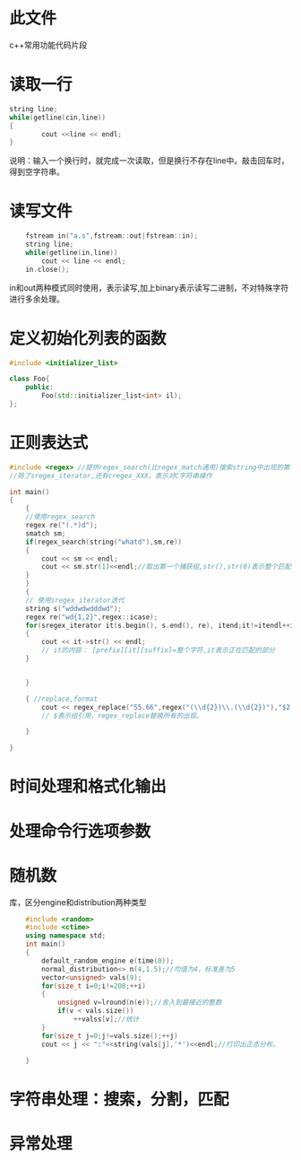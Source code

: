 # 此文件
c++常用功能代码片段

# 读取一行
```c++
string line;
while(getline(cin,line))
{
        cout <<line << endl;
}
```
说明：输入一个换行时，就完成一次读取，但是换行不存在line中。敲击回车时，得到空字符串。

# 读写文件
```c++
    fstream in("a.s",fstream::out|fstream::in);
    string line;
    while(getline(in,line))
        cout << line << endl;
    in.close();
```
in和out两种模式同时使用，表示读写,加上binary表示读写二进制，不对特殊字符进行多余处理。
# 定义初始化列表的函数
```c++
#include <initializer_list>

class Foo{
    public:
        Foo(std::initializer_list<int> il);
};
```

# 正则表达式

```c++
#include <regex> //提供regex_search(比regex_match通用)搜索string中出现的第一个正则模式,sregex_iterator用于搜索出现的每一个
//除了sregex_iterator,还有cregex_XXX，表示对C字符串操作

int main()
{
    {
    //使用regex_search
    regex re("(.*)d");
    smatch sm;
    if(regex_search(string("whatd"),sm,re))
    {
        cout << sm << endl;
        cout << sm.str(1)<<endl;//取出第一个捕获组,str(),str(0)表示整个匹配
    }
    }
    {
    // 使用sregex_iterator迭代
    string s("wddwdwdddwd");
    regex re("wd{1,2}",regex::icase);
    for(sregex_iterator it(s.begin(), s.end(), re), itend;it!=itendl++it)
    {
        cout << it->str() << endl;
        // it的内容： [prefix][it][suffix]=整个字符,it表示正在匹配的部分
    }


    }

    { //replace,format
        cout << regex_replace("55.66",regex("(\\d{2})\\.(\\d{2})"),"$2.$1") << endl;
        // $表示组引用，regex_replace替换所有的出现。

    }

}

```
# 时间处理和格式化输出


# 处理命令行选项参数

# 随机数
<random>库，区分engine和distribution两种类型
```c++
    #include <random>
    #include <ctime>
    using namespace std;
    int main()
    {
        default_random_engine e(time(0));
        normal_distribution<> n(4,1.5);//均值为4，标准差为5
        vector<unsigned> vals(9);
        for(size_t i=0;i!=200;++i)
        {
            unsigned v=lround(n(e));//舍入到最接近的整数
            if(v < vals.size())
                ++valss[v];//统计
        }
        for(size_t j=0;j!=vals.size();++j)
        cout << j << ":"<<string(vals[j],'*')<<endl;//打印出正态分布。

    }
```


# 字符串处理：搜索，分割，匹配

# 异常处理
```c++
    

```